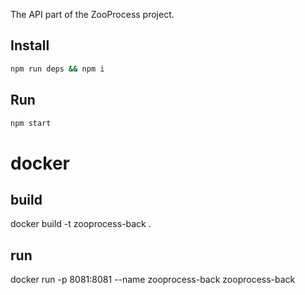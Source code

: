 The API part of the ZooProcess project.



## Install

```bash
npm run deps && npm i
```

## Run

```bash
npm start
```


# docker

## build

docker build -t zooprocess-back .

## run

docker run -p 8081:8081  --name zooprocess-back zooprocess-back

